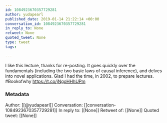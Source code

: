 ```yaml
---
id: 1084923670357729281
author: yudapearl
published_date: 2019-01-14 21:22:14 +00:00
conversation_id: 1084923670357729281
in_reply_to: None
retweet: None
quoted_tweet: None
type: tweet
tags:

---
```


I  like this lecture, thanks for re-posting.  It goes quickly over the fundamentals (including the two basic laws of causal inference), and delves into novel applications. Glad I had the time, in 2002, to prepare lectures. #Bookofwhy https://t.co/jNgoHHhUPm

### Metadata

Author: [[@yudapearl]]
Conversation: [[conversation-1084923670357729281]]
In reply to: [[None]]
Retweet of: [[None]]
Quoted tweet: [[None]]
